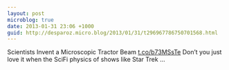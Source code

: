 ```yaml
---
layout: post
microblog: true
date: 2013-01-31 23:06 +1000
guid: http://desparoz.micro.blog/2013/01/31/t296967786750701568.html
---
```

Scientists Invent a Microscopic Tractor Beam [t.co/b73MSsTe](http://t.co/b73MSsTe) Don’t you just love it when the SciFi physics of shows like Star Trek ...
